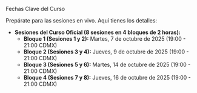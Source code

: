 Fechas Clave del Curso

Prepárate para las sesiones en vivo. Aquí tienes los detalles:

* **Sesiones del Curso Oficial (8 sesiones en 4 bloques de 2 horas):**
    * **Bloque 1 (Sesiones 1 y 2):** Martes, 7 de octubre de 2025 (19:00 - 21:00 CDMX)
    * **Bloque 2 (Sesiones 3 y 4):** Jueves, 9 de octubre de 2025 (19:00 - 21:00 CDMX)
    * **Bloque 3 (Sesiones 5 y 6):** Martes, 14 de octubre de 2025 (19:00 - 21:00 CDMX)
    * **Bloque 4 (Sesiones 7 y 8):** Jueves, 16 de octubre de 2025 (19:00 - 21:00 CDMX)
